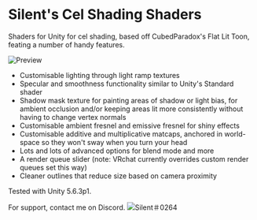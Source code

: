 # Silent's Cel Shading Shaders
Shaders for Unity for cel shading, based off CubedParadox's Flat Lit Toon, feating a number of handy features.

![Preview](https://files.catbox.moe/cex510.jpg)

* Customisable lighting through light ramp textures
* Specular and smoothness functionality similar to Unity's Standard shader
* Shadow mask texture for painting areas of shadow or light bias, for ambient occlusion and/or keeping areas lit more consistently without having to change vertex normals
* Customisable ambient fresnel and emissive fresnel for shiny effects
* Customisable additive and multiplicative matcaps, anchored in world-space so they won't sway when you turn your head
* Lots and lots of advanced options for blend mode and more
* A render queue slider (note: VRchat currently overrides custom render queues set this way)
* Cleaner outlines that reduce size based on camera proximity

Tested with Unity 5.6.3p1.

For support, contact me on Discord.
![Silent＃0264](https://files.catbox.moe/lv2mdh.png)